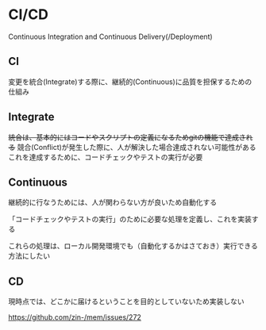 # CI/CD

Continuous Integration and Continuous Delivery(/Deployment)

## CI

変更を統合(Integrate)する際に、継続的(Continuous)に品質を担保するための仕組み

## Integrate

~~統合は、基本的にはコードやスクリプトの定義になるためgitの機能で達成される~~
競合(Conflict)が発生した際に、人が解決した場合達成されない可能性がある  
これを達成するために、コードチェックやテストの実行が必要

## Continuous

継続的に行なうためには、人が関わらない方が良いため自動化する

「コードチェックやテストの実行」のために必要な処理を定義し、これを実装する

これらの処理は、ローカル開発環境でも（自動化するかはさておき）実行できる方法にしたい

## CD

現時点では、どこかに届けるということを目的としていないため実装しない

https://github.com/zin-/mem/issues/272